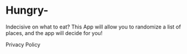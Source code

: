 # Hungry-
Indecisive on what to eat? This App will allow you to randomize a list of places, and the app will decide for you!

Privacy Policy
